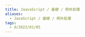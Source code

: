 ```yaml
---
title: JaavaScript / 基礎 / 例外処理
aliases:
  - JavaScript / 基礎 / 例外処理
tags:
  - d/2022/01/05
---
```





